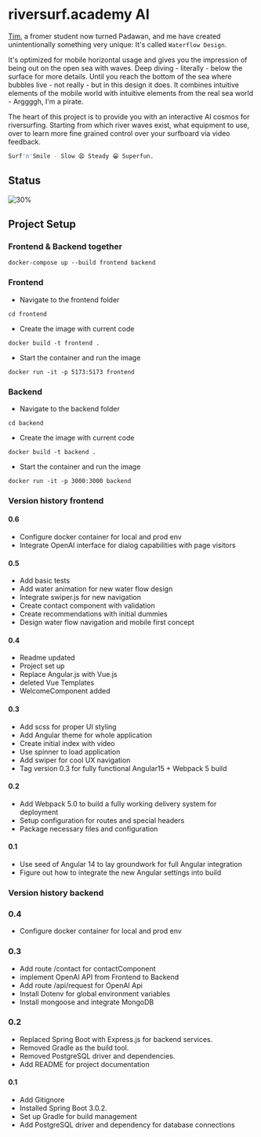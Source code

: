 # riversurf.academy AI

[Tim](https://github.com/mhmFrost), a fromer student now turned Padawan, and me have created unintentionally something very unique: It's called `Waterflow Design`.

It's optimized for mobile horizontal usage and gives you the impression of being out on the open sea with waves. Deep diving - literally - below the surface for more details. Until you reach the bottom of the sea where bubbles live - not really - but in this design it does. It combines intuitive elements of the mobile world with intuitive elements from the real sea world - Arggggh, I'm a pirate.

The heart of this project is to provide you with an interactive AI cosmos for riversurfing. Starting from which river waves exist, what equipment to use, over to learn more fine grained control over your surfboard via video feedback.

```sh
Surf'n'Smile - Slow 😩 Steady 😁 Superfun.
```

## Status

![30%](https://progress-bar.dev/30)

## Project Setup

### Frontend & Backend together

`docker-compose up --build frontend backend`

### Frontend

- Navigate to the frontend folder

`cd frontend`

- Create the image with current code

`docker build -t frontend .`

- Start the container and run the image

`docker run -it -p 5173:5173 frontend`

### Backend

- Navigate to the backend folder

`cd backend`

- Create the image with current code

`docker build -t backend .`

- Start the container and run the image

`docker run -it -p 3000:3000 backend`



### Version history frontend

#### 0.6

- Configure docker container for local and prod env
- Integrate OpenAI interface for dialog capabilities with page visitors

#### 0.5

- Add basic tests
- Add water animation for new water flow design
- Integrate swiper.js for new navigation
- Create contact component with validation
- Create recommendations with initial dummies
- Design water flow navigation and mobile first concept

#### 0.4

- Readme updated
- Project set up
- Replace Angular.js with Vue.js
- deleted Vue Templates
- WelcomeComponent added

#### 0.3

- Add scss for proper UI styling
- Add Angular theme for whole application
- Create initial index with video
- Use spinner to load application
- Add swiper for cool UX navigation
- Tag version 0.3 for fully functional Angular15 + Webpack 5 build

#### 0.2

- Add Webpack 5.0 to build a fully working delivery system for deployment
- Setup configuration for routes and special headers
- Package necessary files and configuration

#### 0.1

- Use seed of Angular 14 to lay groundwork for full Angular integration
- Figure out how to integrate the new Angular settings into build

### Version history backend

### 0.4

- Configure docker container for local and prod env

### 0.3

- Add route /contact for contactComponent
- implement OpenAI API from Frontend to Backend
- Add route /api/request for OpenAI Api
- Install Dotenv for global environment variables
- Install mongoose and integrate MongoDB

### 0.2

- Replaced Spring Boot with Express.js for backend services.
- Removed Gradle as the build tool.
- Removed PostgreSQL driver and dependencies.
- Add README for project documentation

#### 0.1

- Add Gitignore
- Installed Spring Boot 3.0.2.
- Set up Gradle for build management
- Add PostgreSQL driver and dependency for database connections
